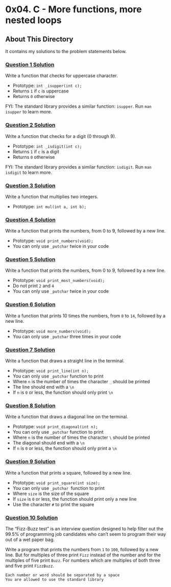 # 0x04. C - More functions, more nested loops

## About This Directory
It contains my solutions to the problem statements below.

### [Question 1 Solution](./0-isupper.c)

Write a function that checks for uppercase character.

- Prototype: `int _isupper(int c);`
- Returns `1` if `c` is uppercase
- Returns `0` otherwise

FYI: The standard library provides a similar function: `isupper`. Run `man isupper` to learn more.

### [Question 2 Solution](./1-isdigit.c)

Write a function that checks for a digit (0 through 9).

- Prototype: `int _isdigit(int c);`
- Returns `1` if `c` is a digit
- Returns `0` otherwise

FYI: The standard library provides a similar function: `isdigit`. Run `man isdigit` to learn more.

### [Question 3 Solution](./2-mul.c)
Write a function that multiplies two integers.

- Prototype: `int mul(int a, int b);`


### [Question 4 Solution](./3-print_numbers.c)
Write a function that prints the numbers, from 0 to 9, followed by a new line.

- Prototype: `void print_numbers(void);`
- You can only use `_putchar` twice in your code

### [Question 5 Solution](./4-print_most_numbers.c)

Write a function that prints the numbers, from 0 to 9, followed by a new line.

- Prototype: `void print_most_numbers(void);`
- Do not print `2` and `4`
- You can only use `_putchar` twice in your code


### [Question 6 Solution](./5-more_numbers.c)
Write a function that prints 10 times the numbers, from `0` to `14`, followed by a new line.

- Prototype: `void more_numbers(void);`
- You can only use `_putchar` three times in your code

### [Question 7 Solution](./6-print_line.c)
Write a function that draws a straight line in the terminal.

- Prototype: `void print_line(int n);`
- You can only use `_putchar` function to print
- Where `n` is the number of times the character `_` should be printed
- The line should end with a `\n`
- If `n` is `0` or less, the function should only print `\n`


### [Question 8 Solution](./7-print_diagonal.c)
Write a function that draws a diagonal line on the terminal.

- Prototype: `void print_diagonal(int n);`
- You can only use `_putchar` function to print
- Where `n` is the number of times the character `\` should be printed
- The diagonal should end with a `\n`
- If `n` is `0` or less, the function should only print a `\n`

### [Question 9 Solution](./8-print_square.c)
Write a function that prints a square, followed by a new line.

- Prototype: `void print_square(int size);`
- You can only use `_putchar `function to print
- Where `size` is the size of the square
- If `size` is `0` or less, the function should print only a new line
- Use the character `#` to print the square


### [Question 10 Solution](./9-fizz_buzz.c)
The “Fizz-Buzz test” is an interview question designed to help filter out the 99.5% of programming job candidates who can’t seem to program their way out of a wet paper bag.

Write a program that prints the numbers from `1` to `100`, followed by a new line. But for multiples of three print `Fizz` instead of the number and for the multiples of five print `Buzz`. For numbers which are multiples of both three and five print `FizzBuzz`.

    Each number or word should be separated by a space
    You are allowed to use the standard library
